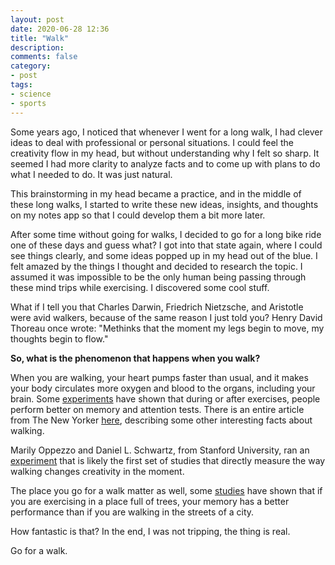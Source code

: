 ```yaml
---
layout: post
date: 2020-06-28 12:36
title: "Walk"
description:
comments: false
category: 
- post
tags:
- science
- sports
---
```

Some years ago, I noticed that whenever I went for a long walk, I had clever ideas to deal with professional or personal situations. I could feel the creativity flow in my head, but without understanding why I felt so sharp. It seemed I had more clarity to analyze facts and to come up with plans to do what I needed to do. It was just natural.

This brainstorming in my head became a practice, and in the middle of these long walks, I started to write these new ideas, insights, and thoughts on my notes app so that I could develop them a bit more later.

After some time without going for walks, I decided to go for a long bike ride one of these days and guess what? I got into that state again, where I could see things clearly, and some ideas popped up in my head out of the blue. I felt amazed by the things I thought and decided to research the topic. I assumed it was impossible to be the only human being passing through these mind trips while exercising. I discovered some cool stuff.

What if I tell you that Charles Darwin, Friedrich Nietzsche, and Aristotle were avid walkers, because of the same reason I just told you? Henry David Thoreau once wrote: "Methinks that the moment my legs begin to move, my thoughts begin to flow."

**So, what is the phenomenon that happens when you walk?**

When you are walking, your heart pumps faster than usual, and it makes your body circulates more oxygen and blood to the organs, including your brain. Some [experiments](https://pubmed.ncbi.nlm.nih.gov/23509628/) have shown that during or after exercises, people perform better on memory and attention tests. There is an entire article from The New Yorker [here](https://www.newyorker.com/tech/annals-of-technology/walking-helps-us-think), describing some other interesting facts about walking.

Marily Oppezzo and Daniel L. Schwartz, from Stanford University, ran an [experiment](https://www.apa.org/pubs/journals/releases/xlm-a0036577.pdf) that is likely the first set of studies that directly measure the way walking changes creativity in the moment.

The place you go for a walk matter as well, some [studies](https://journals.sagepub.com/doi/abs/10.1111/j.1467-9280.2008.02225.x) have shown that if you are exercising in a place full of trees, your memory has a better performance than if you are walking in the streets of a city.

How fantastic is that? In the end, I was not tripping, the thing is real.

Go for a walk.